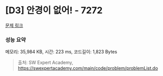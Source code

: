 # [D3] 안경이 없어! - 7272 

[문제 링크](https://swexpertacademy.com/main/code/problem/problemDetail.do?contestProbId=AWl0ZQ8qn7UDFAXz) 

### 성능 요약

메모리: 35,984 KB, 시간: 223 ms, 코드길이: 1,823 Bytes



> 출처: SW Expert Academy, https://swexpertacademy.com/main/code/problem/problemList.do